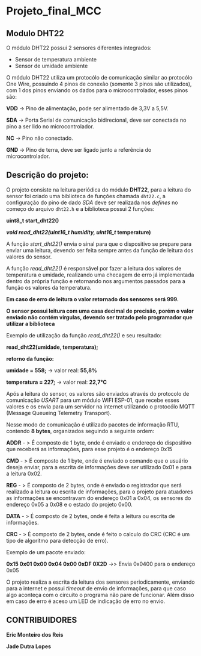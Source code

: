 # Projeto_final_MCC

## Modulo DHT22

O módulo DHT22 possui 2 sensores diferentes integrados:

- Sensor de temperatura ambiente
- Sensor de umidade ambiente

O módulo DHT22 utiliza um protocólo de comunicação similar ao protocólo One Wire, possuindo 4 pinos de conexão (somente 3 pinos são utilizados), com 1 dos pinos enviando os
dados para o microcontrolador, esses pinos são:


**VDD** -> Pino de alimentação, pode ser alimentado de 3,3V a 5,5V.

**SDA** -> Porta Serial de comunicação bidirecional, deve ser conectada no pino a ser lido no microcontrolador.

**NC**  -> Pino não conectado.

**GND** -> Pino de terra, deve ser ligado junto a referência do microcontrolador.

## Descrição do projeto:

O projeto consiste na leitura periódica do módulo **DHT22**, para a leitura do sensor foi criado uma biblioteca de funções chamada `dht22.c`, a configuração do pino de dado *SDA* deve ser realizada nos *defines* no começo do arquivo `dht22.h` e a biblioteca possui 2 funções:

**uint8_t start_dht22()**

****void read_dht22(uint16_t* humidity, uint16_t* temperature)**

A função *start_dht22()* envia o sinal para que o dispositivo se prepare para enviar uma leitura, devendo ser feita sempre antes da função de leitura dos valores do sensor.

A função *read_dht22()* é responsável por fazer a leitura dos valores de temperatura e umidade, realizando uma checagem de erro já implementada dentro da própria função e retornando nos argumentos passados para a função os valores da temperatura.

**__Em caso de erro de leitura o valor retornado dos sensores será 999.__**

**O sensor possui leitura com uma casa decimal de precisão, porém o valor enviado não contém virgulas, devendo ser tratado pelo programador que utilizar a biblioteca**

Exemplo de utilização da função *read_dht22()* e seu resultado:

**read_dht22(umidade, temperatura);**

**retorno da função:**

**umidade = 558;**     -> valor real: **55,8%**

**temperatura = 227;** -> valor real: **22,7°C**


Após a leitura do sensor, os valores são enviados através do protocolo de comunicação *USART* para um módulo WIFI ESP-01, que recebe esses valores e os envia para um servidor na internet utilizando o protocólo MQTT (Message Queueing Telemetry Transport).

Nesse modo de comunicação é utilizado pacotes de informação RTU, contendo **8 bytes**, organizados seguindo a seguinte ordem:

**ADDR** - > É composto de 1 byte, onde é enviado o endereço do dispositivo que receberá as informações, para esse projeto é o endereço 0x15

**CMD** - > É composto de 1 byte, onde é enviado o comando que o usuário deseja enviar, para a escrita de informações deve ser utilizado 0x01 e para a leitura 0x02.

**REG** - > É composto de 2 bytes, onde é enviado o registrador que será realizado a leitura ou escrita de informações, para o projeto para atuadores as informações se encontravam do endereço 0x01 a 0x04, os sensores do endereço 0x05 a 0x08 e o estado do projeto 0x00.

**DATA** - > É composto de 2 bytes, onde é feita a leitura ou escrita de informações.

**CRC** - > É composto de 2 bytes, onde é feito o calculo do CRC (CRC é um tipo de algoritmo para detecção de erro).

Exemplo de um pacote enviado:

   **0x15 0x01 0x00 0x04 0x00 0xDF 0X2D**      ->> Envia 0x0400 para o endereço 0x05
   
O projeto realiza a escrita da leitura dos sensores periodicamente, enviando para a internet e possui *timeout* de envio de informações, para que caso algo aconteça com o circuito o programa não pare de funcionar. Além disso em caso de erro é aceso um LED de indicação de erro no envio. 


## CONTRIBUIDORES

**Eric Monteiro dos Reis**

**Jade Dutra Lopes**

